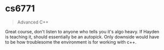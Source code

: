 # cs6771
> Advanced C++

Great course, don't listen to anyone who tells you it's algo heavy.
If Hayden is teaching it, should essentially be an autopick.
Only downside would have to be how troublesome the environment is for working
with c++.
